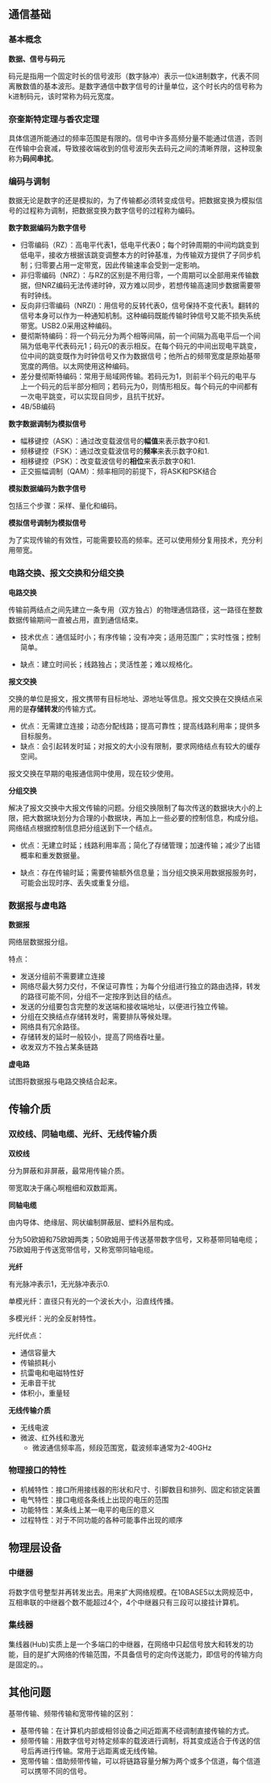 ## 通信基础

### 基本概念

**数据、信号与码元**

码元是指用一个固定时长的信号波形（数字脉冲）表示一位k进制数字，代表不同离散数值的基本波形。是数字通信中数字信号的计量单位，这个时长内的信号称为k进制码元，该时常称为码元宽度。



### 奈奎斯特定理与香农定理

具体信道所能通过的频率范围是有限的。信号中许多高频分量不能通过信道，否则在传输中会衰减，导致接收端收到的信号波形失去码元之间的清晰界限，这种现象称为**码间串扰**。





### 编码与调制

数据无论是数字的还是模拟的，为了传输都必须转变成信号。把数据变换为模拟信号的过程称为调制，把数据变换为数字信号的过程称为编码。

**数字数据编码为数字信号**

* 归零编码（RZ）：高电平代表1，低电平代表0；每个时钟周期的中间均跳变到低电平，接收方根据该跳变调整本方的时钟基准，为传输双方提供了子同步机制；归零要占用一定带宽，因此传输速率会受到一定影响。
* 非归零编码（NRZ）：与RZ的区别是不用归零，一个周期可以全部用来传输数据，但NRZ编码无法传递时钟，双方难以同步，若想传输高速同步数据需要带有时钟线。
* 反向非归零编码（NRZI）：用信号的反转代表0，信号保持不变代表1。翻转的信号本身可以作为一种通知机制。这种编码既能传输时钟信号又能不损失系统带宽。USB2.0采用这种编码。
* 曼彻斯特编码：将一个码元分为两个相等间隔，前一个间隔为高电平后一个间隔为低电平代表码元1；码元0的表示相反。在每个码元的中间出现电平跳变，位中间的跳变既作为时钟信号又作为数据信号；他所占的频带宽度是原始基带宽度的两倍。以太网使用这种编码。
* 差分曼彻斯特编码：常用于局域网传输。若码元为1，则前半个码元的电平与上一个码元的后半部分相同；若码元为0，则情形相反。每个码元的中间都有一次电平跳变，可以实现自同步，且抗干扰好。
* 4B/5B编码

**数字数据调制为模拟信号**

* 幅移键控（ASK）：通过改变载波信号的**幅值**来表示数字0和1.
* 频移键控（FSK）：通过改变载波信号的**频率**来表示数字0和1.
* 相移键控（PSK）：改变载波信号的**相位**来表示数字0和1.
* 正交振幅调制（QAM）：频率相同的前提下，将ASK和PSK结合

**模拟数据编码为数字信号**

包括三个步骤：采样、量化和编码。

**模拟信号调制为模拟信号**

为了实现传输的有效性，可能需要较高的频率。还可以使用频分复用技术，充分利用带宽。

### 电路交换、报文交换和分组交换

**电路交换**

传输前两结点之间先建立一条专用（双方独占）的物理通信路径，这一路径在整数数据传输期间一直被占用，直到通信结束。

* 技术优点：通信延时小；有序传输；没有冲突；适用范围广；实时性强；控制简单。

* 缺点：建立时间长；线路独占；灵活性差；难以规格化。

**报文交换**

交换的单位是报文，报文携带有目标地址、源地址等信息。报文交换在交换结点采用的是**存储转发**的传输方式。

* 优点：无需建立连接；动态分配线路；提高可靠性；提高线路利用率；提供多目标服务。
* 缺点：会引起转发时延；对报文的大小没有限制，要求网络结点有较大的缓存空间。

报文交换在早期的电报通信网中使用，现在较少使用。

**分组交换**

解决了报文交换中大报文传输的问题。分组交换限制了每次传送的数据块大小的上限，把大数据块划分为合理的小数据块，再加上一些必要的控制信息，构成分组。网络结点根据控制信息把分组送到下一个结点。

* 优点：无建立时延；线路利用率高；简化了存储管理；加速传输；减少了出错概率和重发数据量。

* 缺点：存在传输时延；需要传输额外信息量；当分组交换采用数据报服务时，可能会出现时序、丢失或重复分组。

### 数据报与虚电路

**数据报**

网络层数据报分组。

特点：

* 发送分组前不需要建立连接
* 网络尽最大努力交付，不保证可靠性；为每个分组进行独立的路由选择，转发的路径可能不同，分组不一定按序到达目的结点。
* 发送的分组要包含完整的发送端和接收端地址，以便进行独立传输。
* 分组在交换结点存储转发时，需要排队等候处理。
* 网络具有冗余路径。
* 存储转发的延时一般较小，提高了网络吞吐量。
* 收发双方不独占某条链路

**虚电路**

试图将数据报与电路交换结合起来。

## 传输介质

### 双绞线、同轴电缆、光纤、无线传输介质

**双绞线**

分为屏蔽和非屏蔽，最常用传输介质。

带宽取决于痛心啊粗细和双数距离。

**同轴电缆**

由内导体、绝缘层、网状编制屏蔽层、塑料外层构成。

分为50欧姆和75欧姆两类；50欧姆用于传送基带数字信号，又称基带同轴电缆；75欧姆用于传送宽带信号，又称宽带同轴电缆。

**光纤**

有光脉冲表示1，无光脉冲表示0.

单模光纤：直径只有光的一个波长大小，沿直线传播。

多模光纤：光的全反射特性。

光纤优点：

* 通信容量大
* 传输损耗小
* 抗雷电和电磁特性好
* 无串音干扰
* 体积小，重量轻

**无线传输介质**

* 无线电波
* 微波、红外线和激光
  * 微波通信频率高，频段范围宽，载波频率通常为2-40GHz

### 物理接口的特性

* 机械特性：接口所用接线器的形状和尺寸、引脚数目和排列、固定和锁定装置
* 电气特性：接口电缆各条线上出现的电压的范围
* 功能特性：某条线上某一电平的电压的意义
* 过程特性：对于不同功能的各种可能事件出现的顺序

## 物理层设备

### 中继器

将数字信号整型并再转发出去。用来扩大网络规模。在10BASE5以太网规范中，互相串联的中继器个数不能超过4个，4个中继器只有三段可以接挂计算机。

### 集线器

集线器(Hub)实质上是一个多端口的中继器，在网络中只起信号放大和转发的功能，目的是扩大网络的传输范围，不具备信号的定向传送能力，即信号的传输方向是固定的。。



## 其他问题

基带传输、频带传输和宽带传输的区别：

* 基带传输：在计算机内部或相邻设备之间近距离不经调制直接传输的方式。
* 频带传输：用数字信号对特定频率的载波进行调制，将其变成适合于传送的信号后再进行传输。常用于远距离或无线传输。
* 宽带传输：借助频带传输，可以将链路容量分解为两个或多个信道，每个信道可以携带不同的信号。

